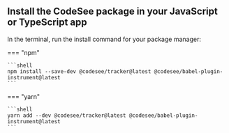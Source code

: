 ## Install the CodeSee package in your JavaScript or TypeScript app
In the terminal, run the install command for your package manager:

=== "npm"

    ```shell
    npm install --save-dev @codesee/tracker@latest @codesee/babel-plugin-instrument@latest
    ```

=== "yarn"

    ```shell
    yarn add --dev @codesee/tracker@latest @codesee/babel-plugin-instrument@latest
    ```